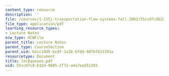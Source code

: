 ```yaml
---
content_type: resource
description: ''
file: /courses/1-225j-transportation-flow-systems-fall-2002/55cc67c8b32d96052f72a4a7ead51393_lec8queues.pdf
file_type: application/pdf
learning_resource_types:
- Lecture Notes
ocw_type: OCWFile
parent_title: Lecture Notes
parent_type: CourseSection
parent_uid: b2cc19d5-bc0f-1a38-bfdd-087bf813393a
resourcetype: Document
title: lec8queues.pdf
uid: 55cc67c8-b32d-9605-2f72-a4a7ead51393
---
```

